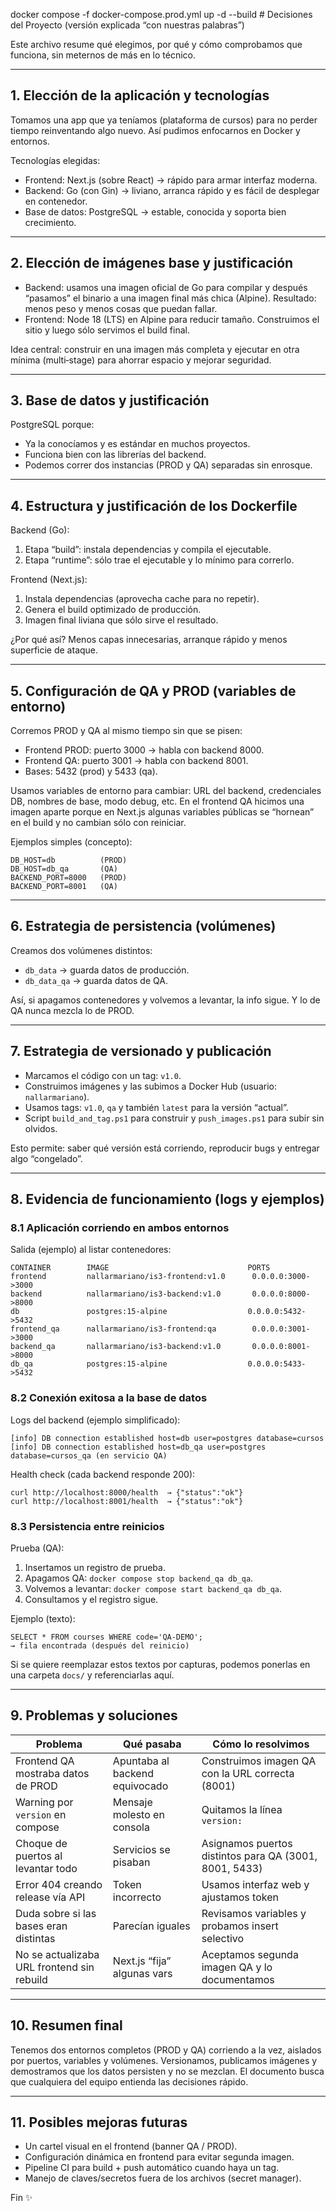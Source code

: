 docker compose -f docker-compose.prod.yml up -d --build
﻿# Decisiones del Proyecto (versión explicada “con nuestras palabras”)

Este archivo resume qué elegimos, por qué y cómo comprobamos que funciona, sin meternos de más en lo técnico.

---
## 1. Elección de la aplicación y tecnologías
Tomamos una app que ya teníamos (plataforma de cursos) para no perder tiempo reinventando algo nuevo. Así pudimos enfocarnos en Docker y entornos.

Tecnologías elegidas:
- Frontend: Next.js (sobre React) → rápido para armar interfaz moderna.
- Backend: Go (con Gin) → liviano, arranca rápido y es fácil de desplegar en contenedor.
- Base de datos: PostgreSQL → estable, conocida y soporta bien crecimiento.

---
## 2. Elección de imágenes base y justificación
- Backend: usamos una imagen oficial de Go para compilar y después “pasamos” el binario a una imagen final más chica (Alpine). Resultado: menos peso y menos cosas que puedan fallar.
- Frontend: Node 18 (LTS) en Alpine para reducir tamaño. Construimos el sitio y luego sólo servimos el build final.

Idea central: construir en una imagen más completa y ejecutar en otra mínima (multi‑stage) para ahorrar espacio y mejorar seguridad.

---
## 3. Base de datos y justificación
PostgreSQL porque:
- Ya la conocíamos y es estándar en muchos proyectos.
- Funciona bien con las librerías del backend.
- Podemos correr dos instancias (PROD y QA) separadas sin enrosque.

---
## 4. Estructura y justificación de los Dockerfile
Backend (Go):
1. Etapa “build”: instala dependencias y compila el ejecutable.
2. Etapa “runtime”: sólo trae el ejecutable y lo mínimo para correrlo.

Frontend (Next.js):
1. Instala dependencias (aprovecha cache para no repetir).
2. Genera el build optimizado de producción.
3. Imagen final liviana que sólo sirve el resultado.

¿Por qué así? Menos capas innecesarias, arranque rápido y menos superficie de ataque.

---
## 5. Configuración de QA y PROD (variables de entorno)
Corremos PROD y QA al mismo tiempo sin que se pisen:
- Frontend PROD: puerto 3000 → habla con backend 8000.
- Frontend QA: puerto 3001 → habla con backend 8001.
- Bases: 5432 (prod) y 5433 (qa).

Usamos variables de entorno para cambiar: URL del backend, credenciales DB, nombres de base, modo debug, etc. En el frontend QA hicimos una imagen aparte porque en Next.js algunas variables públicas se “hornean” en el build y no cambian sólo con reiniciar.

Ejemplos simples (concepto):
```
DB_HOST=db          (PROD)
DB_HOST=db_qa       (QA)
BACKEND_PORT=8000   (PROD)
BACKEND_PORT=8001   (QA)
```

---
## 6. Estrategia de persistencia (volúmenes)
Creamos dos volúmenes distintos:
- `db_data` → guarda datos de producción.
- `db_data_qa` → guarda datos de QA.

Así, si apagamos contenedores y volvemos a levantar, la info sigue. Y lo de QA nunca mezcla lo de PROD.

---
## 7. Estrategia de versionado y publicación
- Marcamos el código con un tag: `v1.0`.
- Construimos imágenes y las subimos a Docker Hub (usuario: `nallarmariano`).
- Usamos tags: `v1.0`, `qa` y también `latest` para la versión “actual”.
- Script `build_and_tag.ps1` para construir y `push_images.ps1` para subir sin olvidos.

Esto permite: saber qué versión está corriendo, reproducir bugs y entregar algo “congelado”.

---
## 8. Evidencia de funcionamiento (logs y ejemplos)

### 8.1 Aplicación corriendo en ambos entornos
Salida (ejemplo) al listar contenedores:
```
CONTAINER        IMAGE                               PORTS
frontend         nallarmariano/is3-frontend:v1.0      0.0.0.0:3000->3000
backend          nallarmariano/is3-backend:v1.0       0.0.0.0:8000->8000
db               postgres:15-alpine                  0.0.0.0:5432->5432
frontend_qa      nallarmariano/is3-frontend:qa        0.0.0.0:3001->3000
backend_qa       nallarmariano/is3-backend:v1.0       0.0.0.0:8001->8000
db_qa            postgres:15-alpine                  0.0.0.0:5433->5432
```

### 8.2 Conexión exitosa a la base de datos
Logs del backend (ejemplo simplificado):
```
[info] DB connection established host=db user=postgres database=cursos
[info] DB connection established host=db_qa user=postgres database=cursos_qa (en servicio QA)
```

Health check (cada backend responde 200):
```
curl http://localhost:8000/health  → {"status":"ok"}
curl http://localhost:8001/health  → {"status":"ok"}
```

### 8.3 Persistencia entre reinicios
Prueba (QA):
1. Insertamos un registro de prueba.
2. Apagamos QA: `docker compose stop backend_qa db_qa`.
3. Volvemos a levantar: `docker compose start backend_qa db_qa`.
4. Consultamos y el registro sigue.

Ejemplo (texto):
```
SELECT * FROM courses WHERE code='QA-DEMO';
→ fila encontrada (después del reinicio)
```

Si se quiere reemplazar estos textos por capturas, podemos ponerlas en una carpeta `docs/` y referenciarlas aquí.

---
## 9. Problemas y soluciones
| Problema | Qué pasaba | Cómo lo resolvimos |
|----------|------------|--------------------|
| Frontend QA mostraba datos de PROD | Apuntaba al backend equivocado | Construimos imagen QA con la URL correcta (8001) |
| Warning por `version` en compose | Mensaje molesto en consola | Quitamos la línea `version:` |
| Choque de puertos al levantar todo | Servicios se pisaban | Asignamos puertos distintos para QA (3001, 8001, 5433) |
| Error 404 creando release vía API | Token incorrecto | Usamos interfaz web y ajustamos token |
| Duda sobre si las bases eran distintas | Parecían iguales | Revisamos variables y probamos insert selectivo |
| No se actualizaba URL frontend sin rebuild | Next.js “fija” algunas vars | Aceptamos segunda imagen QA y lo documentamos |

---
## 10. Resumen final
Tenemos dos entornos completos (PROD y QA) corriendo a la vez, aislados por puertos, variables y volúmenes. Versionamos, publicamos imágenes y demostramos que los datos persisten y no se mezclan. El documento busca que cualquiera del equipo entienda las decisiones rápido.

---
## 11. Posibles mejoras futuras
- Un cartel visual en el frontend (banner QA / PROD).
- Configuración dinámica en frontend para evitar segunda imagen.
- Pipeline CI para build + push automático cuando haya un tag.
- Manejo de claves/secretos fuera de los archivos (secret manager).

Fin ✨
